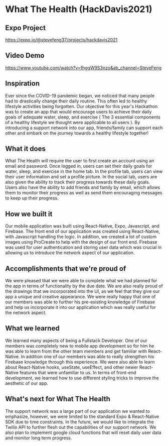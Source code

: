 # What The Health (HackDavis2021)

## Expo Project
https://expo.io/@stevefeng37/projects/hackdavis2021

## Video Demo
https://www.youtube.com/watch?v=fhggW9S3nzo&ab_channel=SteveFeng

## Inspiration
Ever since the COVID-19 pandemic began, we noticed that many people had to drastically change their daily routine. This often led to healthy lifestyle activities being forgotten. Our objective for this year's Hackathon was to create an app that would encourage users to achieve their daily goals of adequate water, sleep, and exercise ( The 3 essential components of a healthy lifestyle we thought were applicable to all users ). By introducing a support network into our app, friends/family can support each other and embark on the journey towards a healthy lifestyle together! 

## What it does
What The Health will require the user to first create an account using an email and password. Once logged in, users can set their daily goals for water, sleep, and exercise in the home tab. In the profile tab, users can view their user information and set a profile picture. In the social tab, users are also given the ability to track their progress towards these daily goals. Users also have the ability to add friends and family by email, which allows them to monitor their progress as well as send them encouraging messages to keep up their progress.

## How we built it
Our mobile application was built using React-Native, Expo, Javascript, and Firebase. The front end of our application was created using React-Native, with Javascript handling the logic. In addition, we created a lot of custom images using ProCreate to help with the design of our front end. Firebase was used for user authentication and storing user data which was crucial in allowing us to introduce the network aspect of our application.

## Accomplishments that we're proud of
We were pleased that we were able to complete what we had planned for the app in terms of functionality by the due date. We are also really proud of the drawings that we incorporated into the UI, as we feel that they give our app a unique and creative appearance. We were really happy that one of our members was able to further his pre-existing knowledge of Firebase and help us incorporate it into our application which was really useful for the network aspect.

## What we learned
We learned many aspects of being a Fullstack Developer. One of our members was completely new to mobile app development so for him he was able to learn from the other team members and get familiar with React-Native. In addition one of our members was able to really strengthen his Firebase knowledge through this experience. We were also able to learn about React-Native hooks, useState, useEffect, and other newer React-Native features that were unfamiliar to us. In terms of front-end development, we learned how to use different styling tricks to improve the aesthetic of our app. 

## What's next for What The Health
The support network was a large part of our application we wanted to emphasize, however, we were limited to the standard Expo & React-Native SDK due to time constraints. In the future, we would like to integrate the Twilio API to further flesh out the capabilities of our support network. We also plan to implement google cloud functions that will reset daily user data and monitor long term progress. 
